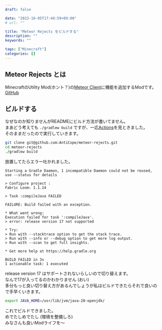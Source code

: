 ```yaml
---
draft: false

date: "2023-10-05T17:48:59+09:00"
# url: ""

title: "Meteor Rejects をビルドする"
description: ""
keywords: ""

tags: ["Minecraft"]
categories: []
---
```


## Meteor Rejects とは

MinecraftのUtility Mod(ホント？)の[Meteor Client](https://github.com/MeteorDevelopment/meteor-client)に機能を追加するModです。  
[GitHub](https://github.com/AntiCope/meteor-rejects)  

## ビルドする

なぜなのか知りませんがREADMEにビルド方法が書いてません。  
まあどう考えても `./gradlew build` ですが、一応[Actions](https://github.com/AntiCope/meteor-rejects/blob/master/.github/workflows/gradle.yml)を見ときました。  
そのままだったので実行していきます。  

```sh
git clone git@github.com:AntiCope/meteor-rejects.git
cd meteor-rejects
./gradlew build
```

放置してたらエラー吐かれました。  

```
Starting a Gradle Daemon, 1 incompatible Daemon could not be reused, use --status for details

> Configure project :
Fabric Loom: 1.1.14

> Task :compileJava FAILED

FAILURE: Build failed with an exception.

* What went wrong:
Execution failed for task ':compileJava'.
> error: release version 17 not supported

* Try:
> Run with --stacktrace option to get the stack trace.
> Run with --info or --debug option to get more log output.
> Run with --scan to get full insights.

* Get more help at https://help.gradle.org

BUILD FAILED in 3s
1 actionable task: 1 executed
```

release version 17 はサポートされないらしいので切り替えます。  
なんで17が入ってるのかわかりません (おい)  
多分もっと良い切り替え方があるんでしょうが私はビルドできたらそれで良いので手早くいきます。  

```sh
export JAVA_HOME=/usr/lib/jvm/java-20-openjdk/
```

これでビルドできました。  
めでたしめでたし (環境を整備しろ)  
みなさんも良いModライフを〜
